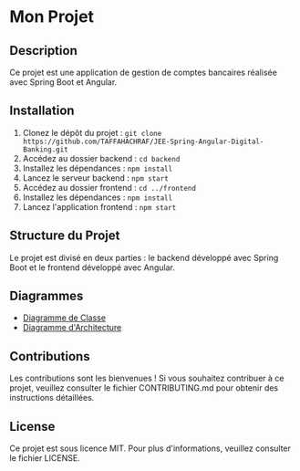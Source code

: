# Mon Projet

## Description
Ce projet est une application de gestion de comptes bancaires réalisée avec Spring Boot et Angular.

## Installation
1. Clonez le dépôt du projet : `git clone https://github.com/TAFFAHACHRAF/JEE-Spring-Angular-Digital-Banking.git`
2. Accédez au dossier backend : `cd backend`
3. Installez les dépendances : `npm install`
4. Lancez le serveur backend : `npm start`
5. Accédez au dossier frontend : `cd ../frontend`
6. Installez les dépendances : `npm install`
7. Lancez l'application frontend : `npm start`

## Structure du Projet
Le projet est divisé en deux parties : le backend développé avec Spring Boot et le frontend développé avec Angular.

## Diagrammes
- [Diagramme de Classe](./report/diagrams/class_diagram.jpg)
- [Diagramme d'Architecture](./report/diagrams/architecture_diagram.jpg)

## Contributions
Les contributions sont les bienvenues ! Si vous souhaitez contribuer à ce projet, veuillez consulter le fichier CONTRIBUTING.md pour obtenir des instructions détaillées.

## License
Ce projet est sous licence MIT. Pour plus d'informations, veuillez consulter le fichier LICENSE.

